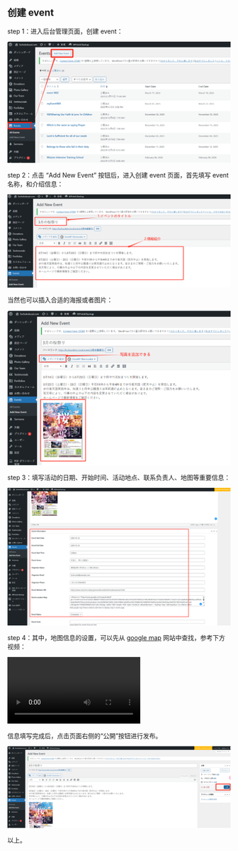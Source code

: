 ## 创建 event

step 1：进入后台管理页面，创建 event：

![createEvent1](../../images/image-16.png)

step 2：点击 “Add New Event” 按钮后，进入创建 event 页面，首先填写 event 名称，和介绍信息：

![addTitleAndIntro](../../images/image-17.png)

当然也可以插入合适的海报或者图片：

![addImage1](../../images/image-18.png)

step 3：填写活动的日期、开始时间、活动地点、联系负责人、地图等重要信息：

![dateTimeInfo](../../images/image-19.png)

step 4：其中，地图信息的设置，可以先从 [google map](https://map.google.com/) 网站中查找，参考下方视频：

<video src="../../images/20250327-1306-21-8589457.mp4"></video>

信息填写完成后，点击页面右侧的“公開”按钮进行发布。

![eventPublish1](../../images/image-20.png)

以上。
